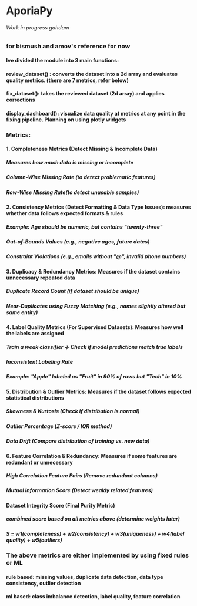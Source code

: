 # AporiaPy

###### Work in progress gahdam




### for bismush and  amov's reference for now



#### Ive divided the module into 3 main functions: 

#### review_dataset() : converts the dataset into a 2d array and evaluates quality metrics. (there are 7 metrics, refer below)

#### fix_dataset(): takes the reviewed dataset (2d array) and applies corrections 

#### display_dashboard(): visualize data quality at metrics at any point in the fixing pipeline. Planning on using plotly widgets


### Metrics:

#### 1. Completeness Metrics (Detect Missing & Incomplete Data)

##### Measures how much data is missing or incomplete
##### Column-Wise Missing Rate (to detect problematic features)
##### Row-Wise Missing Rate(to detect unusable samples)



#### 2. Consistency Metrics (Detect Formatting & Data Type Issues): measures whether data follows expected formats & rules

##### Example: Age should be numeric, but contains "twenty-three"
##### Out-of-Bounds Values (e.g., negative ages, future dates)
##### Constraint Violations (e.g., emails without "@", invalid phone numbers)


#### 3. Duplicacy & Redundancy Metrics: Measures if the dataset contains unnecessary repeated data

##### Duplicate Record Count (if dataset should be unique)
##### Near-Duplicates using Fuzzy Matching (e.g., names slightly altered but same entity)


#### 4. Label Quality Metrics (For Supervised Datasets): Measures how well the labels are assigned
##### Train a weak classifier → Check if model predictions match true labels
##### Inconsistent Labeling Rate
##### Example: "Apple" labeled as "Fruit" in 90% of rows but "Tech" in 10%


#### 5. Distribution & Outlier Metrics: Measures if the dataset follows expected statistical distributions
##### Skewness & Kurtosis (Check if distribution is normal)
##### Outlier Percentage (Z-score / IQR method)
##### Data Drift (Compare distribution of training vs. new data)


#### 6. Feature Correlation & Redundancy: Measures if some features are redundant or unnecessary
##### High Correlation Feature Pairs (Remove redundant columns)
##### Mutual Information Score (Detect weakly related features)


#### Dataset Integrity Score (Final Purity Metric)

##### combined score based on all metrics above (determine weights later)

##### S = w1(completeness) + w2(consistency) + w3(uniqueness) + w4(label quality) + w5(outliers)


### The above metrics are either implemented by using fixed rules or ML

#### rule based: missing values, duplicate data detection, data type consistency, outlier detection

#### ml based: class imbalance detection, label quality, feature correlation